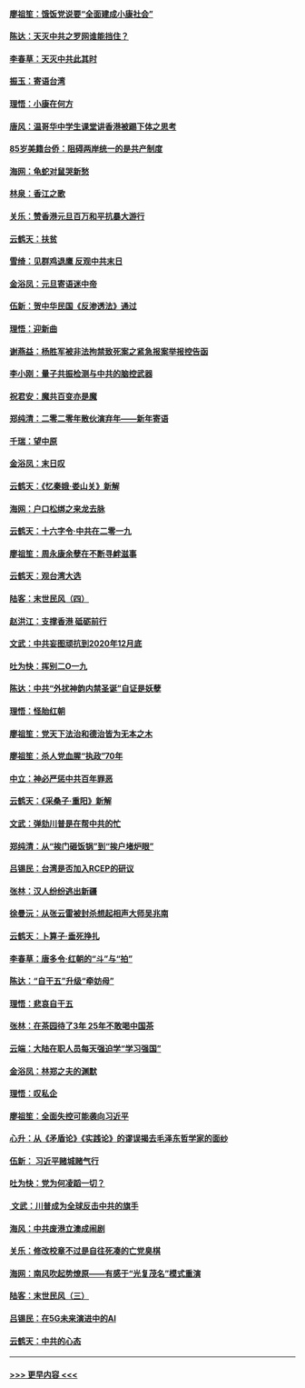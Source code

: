 #### [廖祖笙：饿饭党说要“全面建成小康社会”](../pages/nsc993/n11767482.md?t=01041855) 
#### [陈达：天灭中共之罗网谁能挡住？](../pages/nsc993/n11767465.md?t=01041855) 
#### [李春草：天灭中共此其时](../pages/nsc993/n11767452.md?t=01041855) 
#### [振玉：寄语台湾](../pages/nsc993/n11767432.md?t=01041855) 
#### [理悟：小康在何方](../pages/nsc993/n11767394.md?t=01041855) 
#### [唐风：温哥华中学生课堂讲香港被踢下体之思考](../pages/nsc993/n11766848.md?t=01041855) 
#### [85岁美籍台侨：阻碍两岸统一的是共产制度](../pages/nsc993/n11765043.md?t=01041855) 
#### [海网：龟蛇对鼠哭新愁](../pages/nsc993/n11764895.md?t=01041855) 
#### [林泉：香江之歌](../pages/nsc993/n11764415.md?t=01041855) 
#### [关乐：赞香港元旦百万和平抗暴大游行](../pages/nsc993/n11764382.md?t=01041855) 
#### [云鹤天：扶贫](../pages/nsc993/n11764245.md?t=01041855) 
#### [雪绮：见群鸡退鹰  反观中共末日](../pages/nsc993/n11762112.md?t=01041855) 
#### [金浴凤：元旦寄语迷中帝](../pages/nsc993/n11761788.md?t=01041855) 
#### [伍新：贺中华民国《反渗透法》通过](../pages/nsc993/n11761994.md?t=01041855) 
#### [理悟：迎新曲](../pages/nsc993/n11761152.md?t=01041855) 
#### [谢燕益：杨胜军被非法拘禁致死案之紧急报案举报控告函](../pages/nsc993/n11756134.md?t=01041855) 
#### [李小刚：量子共振检测与中共的脑控武器](../pages/nsc993/n11754518.md?t=01041855) 
#### [祝君安：魔共百变亦是魔](../pages/nsc993/n11754469.md?t=01041855) 
#### [郑纯清：二零二零年散伙演弃年——新年寄语](../pages/nsc993/n11754195.md?t=01041855) 
#### [千瑞：望中原](../pages/nsc993/n11754159.md?t=01041855) 
#### [金浴凤：末日叹](../pages/nsc993/n11752359.md?t=01041855) 
#### [云鹤天：《忆秦娥‧娄山关》新解](../pages/nsc993/n11752348.md?t=01041855) 
#### [海网：户口松绑之来龙去脉](../pages/nsc993/n11752328.md?t=01041855) 
#### [云鹤天：十六字令‧中共在二零一九](../pages/nsc993/n11752305.md?t=01041855) 
#### [廖祖笙：周永康余孽在不断寻衅滋事](../pages/nsc993/n11751013.md?t=01041855) 
#### [云鹤天：观台湾大选](../pages/nsc993/n11751007.md?t=01041855) 
#### [陆客：末世民风（四）](../pages/nsc993/n11749203.md?t=01041855) 
#### [赵洪江：支撑香港 砥砺前行](../pages/nsc993/n11748482.md?t=01041855) 
#### [文武：中共妄图顽抗到2020年12月底](../pages/nsc993/n11748446.md?t=01041855) 
#### [吐为快：挥别二O一九](../pages/nsc993/n11748411.md?t=01041855) 
#### [陈达：中共“外扰神韵内禁圣诞”自证是妖孽](../pages/nsc993/n11748226.md?t=01041855) 
#### [理悟：怪胎红朝](../pages/nsc993/n11748206.md?t=01041855) 
#### [廖祖笙：党天下法治和德治皆为无本之木](../pages/nsc993/n11748135.md?t=01041855) 
#### [廖祖笙：杀人党血腥“执政”70年](../pages/nsc993/n11745144.md?t=01041855) 
#### [中立：神必严惩中共百年罪恶](../pages/nsc993/n11744970.md?t=01041855) 
#### [云鹤天：《采桑子‧重阳》新解](../pages/nsc993/n11744948.md?t=01041855) 
#### [文武：弹劾川普是在帮中共的忙](../pages/nsc993/n11744758.md?t=01041855) 
#### [郑纯清：从“挨门砸饭锅”到“挨户堵炉眼”](../pages/nsc993/n11744745.md?t=01041855) 
#### [吕锡民：台湾是否加入RCEP的研议](../pages/nsc993/n11744701.md?t=01041855) 
#### [张林：汉人纷纷逃出新疆](../pages/nsc993/n11743530.md?t=01041855) 
#### [徐曼沅：从张云雷被封杀想起相声大师吴兆南](../pages/nsc993/n11741816.md?t=01041855) 
#### [云鹤天：卜算子‧垂死挣扎](../pages/nsc993/n11739956.md?t=01041855) 
#### [李春草：唐多令‧红朝的“斗”与“拍”](../pages/nsc993/n11739830.md?t=01041855) 
#### [陈达：“自干五”升级“牵妨母”](../pages/nsc993/n11739724.md?t=01041855) 
#### [理悟：悲哀自干五](../pages/nsc993/n11739547.md?t=01041855) 
#### [张林：在茶园待了3年 25年不敢喝中国茶](../pages/nsc993/n11739240.md?t=01041855) 
#### [云端：大陆在职人员每天强迫学“学习强国”](../pages/nsc993/n11738735.md?t=01041855) 
#### [金浴凤：林郑之夫的渊默](../pages/nsc993/n11737735.md?t=01041855) 
#### [理悟：叹私企](../pages/nsc993/n11737715.md?t=01041855) 
#### [廖祖笙：全面失控可能袭向习近平](../pages/nsc993/n11737704.md?t=01041855) 
#### [心升：从《矛盾论》《实践论》的谬误揭去毛泽东哲学家的面纱](../pages/nsc993/n11736962.md?t=01041855) 
#### [伍新： 习近平赌城赌气行](../pages/nsc993/n11736929.md?t=01041855) 
#### [吐为快：党为何凌蹈一切？](../pages/nsc993/n11736915.md?t=01041855) 
#### [ 文武：川普成为全球反击中共的旗手](../pages/nsc993/n11736882.md?t=01041855) 
#### [海风：中共废港立澳成闹剧](../pages/nsc993/n11735857.md?t=01041855) 
#### [关乐：修改校章不过是自往死凑的亡党臭棋](../pages/nsc993/n11735097.md?t=01041855) 
#### [海网：南风吹起势燎原——有感于“光复茂名”模式重演](../pages/nsc993/n11732308.md?t=01041855) 
#### [陆客：末世民风（三）](../pages/nsc993/n11732211.md?t=01041855) 
#### [吕锡民：在5G未来演进中的AI](../pages/nsc993/n11730010.md?t=01041855) 
#### [云鹤天：中共的心态](../pages/nsc993/n11729906.md?t=01041855) 

----
#### [ >>> 更早内容 <<< ](../indexes/nsc993-earlier.md)
